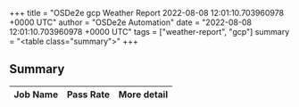 +++
title = "OSDe2e gcp Weather Report 2022-08-08 12:01:10.703960978 +0000 UTC"
author = "OSDe2e Automation"
date = "2022-08-08 12:01:10.703960978 +0000 UTC"
tags = ["weather-report", "gcp"]
summary = "<table class=\"summary\"></table>"
+++
## Summary

| Job Name | Pass Rate | More detail |
|----------|-----------|-------------|




